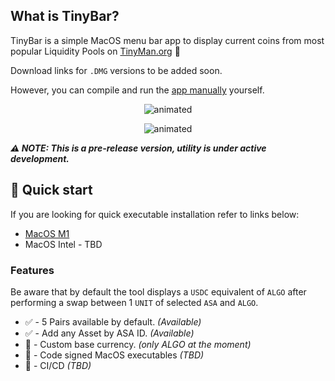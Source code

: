 ## What is TinyBar?

TinyBar is a simple MacOS menu bar app to display current coins from most popular Liquidity Pools on [TinyMan.org](https://tinyman.org/) 🤖

Download links for `.DMG` versions to be added soon.

However, you can compile and run the [app manually](https://github.com/aorumbayev/tinybar) yourself.

<p align="center">
  <img src="https://media2.giphy.com/media/AuM0IkgPk8JnzBiDyM/giphy.gif?cid=790b761101f99c55847a4205e6f08d72292d3c0aa98f32d9&rid=giphy.gif" alt="animated" />
</p>

<p align="center">
  <img src="https://media3.giphy.com/media/fwFmBRRBSaFl1EDXj6/giphy.gif?cid=790b761117b0b6112976e5da0ea3331f84a30b8f3137da89&rid=giphy.gif" alt="animated" />
</p>

_**⚠️ NOTE: This is a pre-release version, utility is under active development.**_

## 🚀 Quick start

If you are looking for quick executable installation refer to links below:

-   [MacOS M1](https://github.com/aorumbayev/tinybar/releases/tag/0.2.0)
-   MacOS Intel - TBD

### Features

Be aware that by default the tool displays a `USDC` equivalent of `ALGO` after performing a swap between 1 `UNIT` of selected `ASA` and `ALGO`.

-   ✅ - 5 Pairs available by default. _(Available)_
-   ✅ - Add any Asset by ASA ID. _(Available)_
-   🚧 - Custom base currency. _(only ALGO at the moment)_
-   🚧 - Code signed MacOS executables _(TBD)_
-   🚧 - CI/CD _(TBD)_
